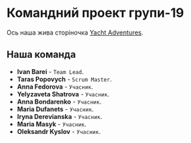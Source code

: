 # Командний проект групи-19

Ось наша жива сторіночка
[Yacht Adventures](https://barinio.github.io/yacht-adventures-team-project/).

## Наша команда

- **Ivan Barei** - `Team Lead`.
- **Taras Popovych** - `Scrum Master`.
- **Anna Fedorova** - `Учасник`.
- **Yelyzaveta Shatrova** - `Учасник`.
- **Anna Bondarenko** - `Учасник`.
- **Maria Dufanets** - `Учасник`.
- **Iryna Derevianska** - `Учасник`.
- **Maria Masyk** - `Учасник`.
- **Oleksandr Kyslov** - `Учасник`.
